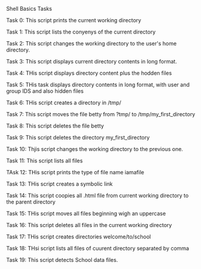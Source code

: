 Shell Basics Tasks

Task 0: This script prints the current working directory

Task 1: This script lists the conyenys of the current directory

Task 2: This script changes the working directory to the user's home directory.

Task 3: This script displays current directory contents in long format.

Task 4: THis script displays directory content plus the hodden files

Task 5: THis task displays directory contents in long format, with user and group IDS and also hidden files

Task 6: THis script creates a directory in /tmp/

Task 7: This script moves the file betty from ?tmp/ to /tmp/my_first_directory

Task 8: This script deletes the file betty

Task 9: This script deletes the directory my_first_directory

Task 10: Thjis script changes the working directory to the previous one.

Task 11: This script lists all files 

TAsk 12: THis script prints the type of file name iamafile


Task 13: THis script creates a symbolic link

Task 14: This script coopies all .html file from current working directory to the parent directory

Task 15: THis script moves all files beginning wigh an uppercase

Task 16: This script deletes all files in the current working directory


Task 17: THis script creates directories welcome/to/school

Task 18: THsi script lists all files of cuurent directory separated by comma

Task 19: This script detects School data files.


